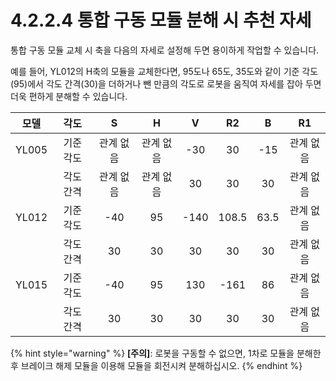 # 4.2.2.4 통합 구동 모듈 분해 시 추천 자세

통합 구동 모듈 교체 시 축을 다음의 자세로 설정해 두면 용이하게 작업할 수 있습니다.

예를 들어, YL012의 H축의 모듈을 교체한다면, 95도나 65도, 35도와 같이 기준 각도(95)에서 각도 간격(30)을 더하거나 뺀 만큼의 각도로 로봇을 움직여 자세를 잡아 두면 더욱 편하게 분해할 수 있습니다.

| **모델** | **각도** | **S** | **H** | **V** | **R2** | **B** | **R1** |
| :----: | :----: | :---: | :---: | :---: | :----: | :---: | :----: |
|  YL005 |  기준 각도 | 관계 없음 | 관계 없음 |  -30  |   30   |  -15  |  관계 없음 |
|        |  각도 간격 | 관계 없음 | 관계 없음 |   30  |   30   |   30  |  관계 없음 |
|  YL012 |  기준 각도 |  -40  |   95  |  -140 |  108.5 |  63.5 |  관계 없음 |
|        |  각도 간격 |   30  |   30  |   30  |   30   |   30  |  관계 없음 |
|  YL015 |  기준 각도 |  -40  |   95  |  130  |  -161  |   86  |  관계 없음 |
|        |  각도 간격 |   30  |   30  |   30  |   30   |   30  |  관계 없음 |

{% hint style="warning" %}
**\[주의]**: 로봇을 구동할 수 없으면, 1차로 모듈을 분해한 후 브레이크 해제 모듈을 이용해 모듈을 회전시켜 분해하십시오.
{% endhint %}
